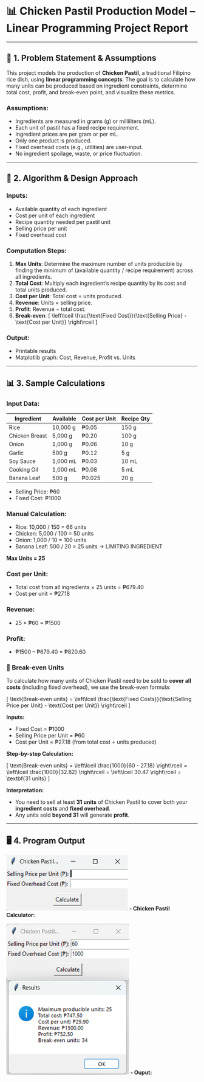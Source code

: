 # 📊 Chicken Pastil Production Model – Linear Programming Project Report

---

## 📝 1. Problem Statement & Assumptions

This project models the production of **Chicken Pastil**, a traditional Filipino rice dish, using **linear programming concepts**. The goal is to calculate how many units can be produced based on ingredient constraints, determine total cost, profit, and break-even point, and visualize these metrics.

### Assumptions:
- Ingredients are measured in grams (g) or milliliters (mL).
- Each unit of pastil has a fixed recipe requirement.
- Ingredient prices are per gram or per mL.
- Only one product is produced.
- Fixed overhead costs (e.g., utilities) are user-input.
- No ingredient spoilage, waste, or price fluctuation.

---

## 🧠 2. Algorithm & Design Approach

### Inputs:
- Available quantity of each ingredient
- Cost per unit of each ingredient
- Recipe quantity needed per pastil unit
- Selling price per unit
- Fixed overhead cost

### Computation Steps:
1. **Max Units**: Determine the maximum number of units producible by finding the minimum of (available quantity / recipe requirement) across all ingredients.
2. **Total Cost**: Multiply each ingredient’s recipe quantity by its cost and total units produced.
3. **Cost per Unit**: Total cost ÷ units produced.
4. **Revenue**: Units × selling price.
5. **Profit**: Revenue − total cost.
6. **Break-even**: 
   \[
   \left\lceil \frac{\text{Fixed Cost}}{\text{Selling Price} - \text{Cost per Unit}} \right\rceil
   \]

### Output:
- Printable results
- Matplotlib graph: Cost, Revenue, Profit vs. Units

---

## 📊 3. Sample Calculations

### Input Data:
| Ingredient     | Available | Cost per Unit | Recipe Qty |
|----------------|-----------|----------------|-------------|
| Rice           | 10,000 g  | ₱0.05          | 150 g       |
| Chicken Breast | 5,000 g   | ₱0.20          | 100 g       |
| Onion          | 1,000 g   | ₱0.06          | 10 g        |
| Garlic         | 500 g     | ₱0.12          | 5 g         |
| Soy Sauce      | 1,000 mL  | ₱0.03          | 10 mL       |
| Cooking Oil    | 1,000 mL  | ₱0.08          | 5 mL        |
| Banana Leaf    | 500 g     | ₱0.025         | 20 g        |

- Selling Price: ₱60
- Fixed Cost: ₱1000

### Manual Calculation:
- Rice: 10,000 / 150 = 66 units
- Chicken: 5,000 / 100 = 50 units
- Onion: 1,000 / 10 = 100 units  
- Banana Leaf: 500 / 20 = 25 units → LIMITING INGREDIENT

**Max Units = 25**

### Cost per Unit:
- Total cost from all ingredients × 25 units = ₱679.40
- Cost per unit = ₱27.18

### Revenue:
- 25 × ₱60 = ₱1500

### Profit:
- ₱1500 – ₱679.40 = ₱820.60

### 🔄 Break-even Units

To calculate how many units of Chicken Pastil need to be sold to **cover all costs** (including fixed overhead), we use the break-even formula:

\[
\text{Break-even units} = \left\lceil \frac{\text{Fixed Costs}}{\text{Selling Price per Unit} - \text{Cost per Unit}} \right\rceil
\]

**Inputs:**
- Fixed Cost = ₱1000
- Selling Price per Unit = ₱60
- Cost per Unit = ₱27.18 (from total cost ÷ units produced)

**Step-by-step Calculation:**

\[
\text{Break-even units} = \left\lceil \frac{1000}{60 - 27.18} \right\rceil = \left\lceil \frac{1000}{32.82} \right\rceil = \left\lceil 30.47 \right\rceil = \textbf{31 units}
\]

**Interpretation:**
- You need to sell at least **31 units** of Chicken Pastil to cover both your **ingredient costs** and **fixed overhead**.
- Any units sold **beyond 31** will generate **profit**.


---

## 🖥️ 4. Program Output
![GUI Screenshot](calculator_gui_screenshot.png)
**- Chicken Pastil Calculator:**

![GUI Screenshot](output_gui_screenshot.png)
**- Ouput:**
